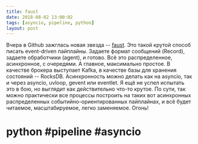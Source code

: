 ```yaml
---
title: faust
date: 2018-08-02 13:00:02
tags: [asyncio, pipeline, python]
layout: post
---
```


Вчера в Github зажглась новая звезда -- [faust](https://github.com/robinhood/faust). Это такой крутой способ писать event-driven пайплайны. Задаете формат сообщений (Record), задаете обработчики (agent), и готово. Всё это распределенное, асинхронное, с очередями. А главное, максимально простое. В качестве брокера выступает Kafka, в качестве базы для хранения состояний -- RocksDB. Асинхронность можно делать как на asyncio, так и через asyncio, uvloop, gevent или eventlet. Я ещё не успел испытать это в бою, но выглядит как действительно что-то крутое. По сути, так можно практически все процессы построить на таких вот асинхронных распределенных событийно-ориентированных пайплайнах, и всё будет читаемое, масштабируемое, легко заменяемое. Огонь!

# python #pipeline #asyncio
